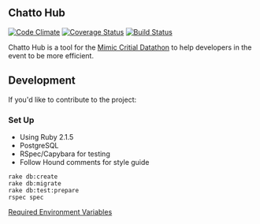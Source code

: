 ## Chatto Hub
[![Code Climate](https://codeclimate.com/github/smartscheduling/chatto-hub/badges/gpa.svg)](https://codeclimate.com/github/smartscheduling/chatto-hub)
[![Coverage Status](https://coveralls.io/repos/smartscheduling/chatto-hub/badge.svg?branch=master&service=github)](https://coveralls.io/github/smartscheduling/chatto-hub?branch=master)
[![Build Status](https://travis-ci.org/smartscheduling/chatto-hub.svg?branch=badges)](https://travis-ci.org/smartscheduling/chatto-hub)

Chatto Hub is a tool for the [Mimic Critial
Datathon](http://criticaldata.mit.edu/) to help developers in the
event to be more efficient.

## Development
If you'd like to contribute to the project:

### Set Up
*  Using Ruby 2.1.5
*  PostgreSQL
*  RSpec/Capybara for testing
*  Follow Hound comments for style guide

```
rake db:create
rake db:migrate
rake db:test:prepare
rspec spec
```

[Required Environment Variables](https://github.com/smartscheduling/chatto-hub/blob/master/.env.example)

